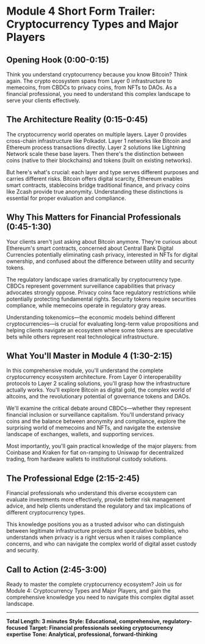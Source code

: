 # Module 4 Short Form Trailer: Cryptocurrency Types and Major Players

## Opening Hook (0:00-0:15)

Think you understand cryptocurrency because you know Bitcoin? Think again. The crypto ecosystem spans from Layer 0 infrastructure to memecoins, from CBDCs to privacy coins, from NFTs to DAOs. As a financial professional, you need to understand this complex landscape to serve your clients effectively.

## The Architecture Reality (0:15-0:45)

The cryptocurrency world operates on multiple layers. Layer 0 provides cross-chain infrastructure like Polkadot. Layer 1 networks like Bitcoin and Ethereum process transactions directly. Layer 2 solutions like Lightning Network scale these base layers. Then there's the distinction between coins (native to their blockchains) and tokens (built on existing networks).

But here's what's crucial: each layer and type serves different purposes and carries different risks. Bitcoin offers digital scarcity, Ethereum enables smart contracts, stablecoins bridge traditional finance, and privacy coins like Zcash provide true anonymity. Understanding these distinctions is essential for proper evaluation and compliance.

## Why This Matters for Financial Professionals (0:45-1:30)

Your clients aren't just asking about Bitcoin anymore. They're curious about Ethereum's smart contracts, concerned about Central Bank Digital Currencies potentially eliminating cash privacy, interested in NFTs for digital ownership, and confused about the difference between utility and security tokens.

The regulatory landscape varies dramatically by cryptocurrency type. CBDCs represent government surveillance capabilities that privacy advocates strongly oppose. Privacy coins face regulatory restrictions while potentially protecting fundamental rights. Security tokens require securities compliance, while memecoins operate in regulatory gray areas.

Understanding tokenomics—the economic models behind different cryptocurrencies—is crucial for evaluating long-term value propositions and helping clients navigate an ecosystem where some tokens are speculative bets while others represent real technological infrastructure.

## What You'll Master in Module 4 (1:30-2:15)

In this comprehensive module, you'll understand the complete cryptocurrency ecosystem architecture. From Layer 0 interoperability protocols to Layer 2 scaling solutions, you'll grasp how the infrastructure actually works. You'll explore Bitcoin as digital gold, the complex world of altcoins, and the revolutionary potential of governance tokens and DAOs.

We'll examine the critical debate around CBDCs—whether they represent financial inclusion or surveillance capitalism. You'll understand privacy coins and the balance between anonymity and compliance, explore the surprising world of memecoins and NFTs, and navigate the extensive landscape of exchanges, wallets, and supporting services.

Most importantly, you'll gain practical knowledge of the major players: from Coinbase and Kraken for fiat on-ramping to Uniswap for decentralized trading, from hardware wallets to institutional custody solutions.

## The Professional Edge (2:15-2:45)

Financial professionals who understand this diverse ecosystem can evaluate investments more effectively, provide better risk management advice, and help clients understand the regulatory and tax implications of different cryptocurrency types.

This knowledge positions you as a trusted advisor who can distinguish between legitimate infrastructure projects and speculative bubbles, who understands when privacy is a right versus when it raises compliance concerns, and who can navigate the complex world of digital asset custody and security.

## Call to Action (2:45-3:00)

Ready to master the complete cryptocurrency ecosystem? Join us for Module 4: Cryptocurrency Types and Major Players, and gain the comprehensive knowledge you need to navigate this complex digital asset landscape.

---

**Total Length: 3 minutes**
**Style: Educational, comprehensive, regulatory-focused**
**Target: Financial professionals seeking cryptocurrency expertise**
**Tone: Analytical, professional, forward-thinking** 